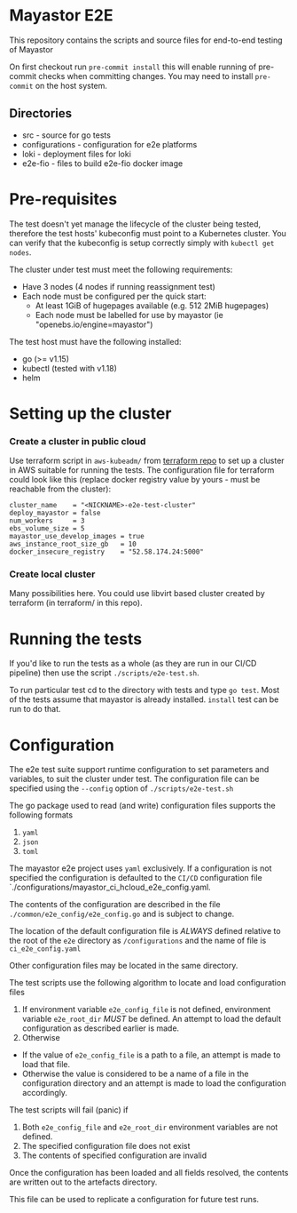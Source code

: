 # Mayastor E2E
This repository contains the scripts and source files for end-to-end testing of Mayastor

On first checkout run `pre-commit install` this will enable running of pre-commit checks when committing changes.
You may need to install `pre-commit` on the host system.

## Directories
* src - source for go tests
* configurations - configuration for e2e platforms
* loki - deployment files for loki
* e2e-fio - files to build e2e-fio docker image

# Pre-requisites

The test doesn't yet manage the lifecycle of the cluster being tested,
therefore the test hosts' kubeconfig must point to a Kubernetes cluster.
You can verify that the kubeconfig is setup correctly simply with
`kubectl get nodes`.

The cluster under test must meet the following requirements:
* Have 3 nodes (4 nodes if running reassignment test)
* Each node must be configured per the quick start:
  * At least 1GiB of hugepages available (e.g. 512 2MiB hugepages)
  * Each node must be labelled for use by mayastor (ie "openebs.io/engine=mayastor")

The test host must have the following installed:
* go (>= v1.15)
* kubectl (tested with v1.18)
* helm

# Setting up the cluster

### Create a cluster in public cloud

Use terraform script in `aws-kubeadm/` from
[terraform repo](https://github.com/mayadata-io/mayastor-terraform-playground) to
set up a cluster in AWS suitable for running the tests. The configuration file for
terraform could look like this (replace docker registry value by yours - must
be reachable from the cluster):

```
cluster_name    = "<NICKNAME>-e2e-test-cluster"
deploy_mayastor = false
num_workers     = 3
ebs_volume_size = 5
mayastor_use_develop_images = true
aws_instance_root_size_gb   = 10
docker_insecure_registry    = "52.58.174.24:5000"
```

### Create local cluster

Many possibilities here. You could use libvirt based cluster created by
terraform (in terraform/ in this repo).

# Running the tests

If you'd like to run the tests as a whole (as they are run in our CI/CD
pipeline) then use the script `./scripts/e2e-test.sh`.

To run particular test cd to the directory with tests and type `go test`.
Most of the tests assume that mayastor is already installed. `install` test
can be run to do that.

# Configuration
The e2e test suite support runtime configuration to set parameters and variables,
to suit the cluster under test. The configuration file can be specified using the `--config`
option of `./scripts/e2e-test.sh`

The go package used to read (and write) configuration files supports the following formats
1. `yaml`
2. `json`
3. `toml`

The mayastor e2e project uses `yaml` exclusively.
If a configuration is not specified the configuration is defaulted to the `CI/CD` configuration file
`./configurations/mayastor_ci_hcloud_e2e_config.yaml.

The contents of the configuration are described in the file
`./common/e2e_config/e2e_config.go` and is subject to change.

The location of the default configuration file is *ALWAYS* defined relative to the root of the `e2e` directory as
`/configurations` and the name of file is `ci_e2e_config.yaml`

Other configuration files may be located in the same directory.

The test scripts use the following algorithm to locate and load configuration files
1. If environment variable `e2e_config_file` is not defined, environment variable `e2e_root_dir` *MUST* be defined. An attempt to load the default configuration as described earlier is made.
2. Otherwise
 * If the value of `e2e_config_file` is a path to a file, an attempt is made to load that file.
 * Otherwise the value is considered to be a name of a file in the configuration directory and an attempt is made to load the configuration accordingly.

The test scripts will fail (panic) if
1. Both `e2e_config_file` and `e2e_root_dir` environment variables are not defined.
2. The specified configuration file does not exist
3. The contents of specified configuration are invalid

Once the configuration has been loaded and all fields resolved, the contents are written out to the artefacts directory.

This file can be used to replicate a configuration for future test runs.

